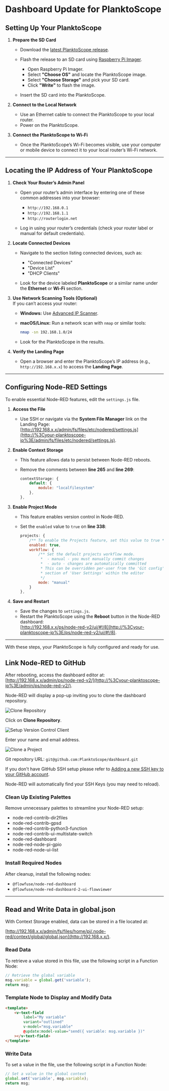 # **Dashboard Update for PlanktoScope**

## **Setting Up Your PlanktoScope**

1. **Prepare the SD Card**

   * Download the [latest PlanktoScope release](https://github.com/PlanktoScope/PlanktoScope/releases).

   * Flash the release to an SD card using [Raspberry Pi Imager](https://www.raspberrypi.com/software/).

     * Open Raspberry Pi Imager.
     * Select **"Choose OS"** and locate the PlanktoScope image.
     * Select **"Choose Storage"** and pick your SD card.
     * Click **"Write"** to flash the image.

   * Insert the SD card into the PlanktoScope.

2. **Connect to the Local Network**

   * Use an Ethernet cable to connect the PlanktoScope to your local router.
   * Power on the PlanktoScope.

3. **Connect the PlanktoScope to Wi-Fi**

   * Once the PlanktoScope’s Wi-Fi becomes visible, use your computer or mobile device to connect it to your local router’s Wi-Fi network.

***

## **Locating the IP Address of Your PlanktoScope**

1. **Check Your Router’s Admin Panel**

   * Open your router’s admin interface by entering one of these common addresses into your browser:

     * `http://192.168.0.1`
     * `http://192.168.1.1`
     * `http://routerlogin.net`

   * Log in using your router’s credentials (check your router label or manual for default credentials).

2. **Locate Connected Devices**

   * Navigate to the section listing connected devices, such as:

     * "Connected Devices"
     * "Device List"
     * "DHCP Clients"

   * Look for the device labeled **PlanktoScope** or a similar name under the **Ethernet** or **Wi-Fi** section.

3. **Use Network Scanning Tools (Optional)**\
   If you can’t access your router:

   * **Windows:** Use [Advanced IP Scanner](https://www.advanced-ip-scanner.com/).

   * **macOS/Linux:** Run a network scan with `nmap` or similar tools:

     ```bash
     nmap -sn 192.168.1.0/24
     ```

   * Look for the PlanktoScope in the results.

4. **Verify the Landing Page**

   * Open a browser and enter the PlanktoScope’s IP address (e.g., `http://192.168.x.x`) to access the **Landing Page**.

***

## **Configuring Node-RED Settings**

To enable essential Node-RED features, edit the `settings.js` file.

1. **Access the File**

   * Use SSH or navigate via the **System File Manager** link on the Landing Page:\
     [http://192.168.x.x/admin/fs/files/etc/nodered/settings.js](http://%3Cyour-planktoscope-ip%3E/admin/fs/files/etc/nodered/settings.js).

2. **Enable Context Storage**

   * This feature allows data to persist between Node-RED reboots.

   * Remove the comments between **line 265** and **line 269**:

     ```javascript
     contextStorage: {
         default: {
             module: "localfilesystem"
         },
     },
     ```

3. **Enable Project Mode**

   * This feature enables version control in Node-RED.

   * Set the `enabled` value to `true` on **line 338**:

     ```javascript
     projects: {
         /** To enable the Projects feature, set this value to true */
         enabled: true,
         workflow: {
             /** Set the default projects workflow mode.
              *  - manual - you must manually commit changes
              *  - auto - changes are automatically committed
              * This can be overridden per-user from the 'Git config'
              * section of 'User Settings' within the editor
              */
             mode: "manual"
         }
     },
     ```

4. **Save and Restart**

   * Save the changes to `settings.js`.
   * Restart the PlanktoScope using the **Reboot** button in the Node-RED dashboard:\
     [http://192.168.x.x/ps/node-red-v2/ui/#!/8](http://%3Cyour-planktoscope-ip%3E/ps/node-red-v2/ui/#!/8).

***

With these steps, your PlanktoScope is fully configured and ready for use.

## **Link Node-RED to GitHub**

After rebooting, access the dashboard editor at: [http://192.168.x.x/admin/ps/node-red-v2/](http://%3Cyour-planktoscope-ip%3E/admin/ps/node-red-v2/).

Node-RED will display a pop-up inviting you to clone the dashboard repository.

![Clone Repository](img/node-red-clone-repo.png)

Click on **Clone Repository**.

![Setup Version Control Client](img/setup-your-version-control-client.png)

Enter your name and email address.

![Clone a Project](img/clone-a-project.png)

Git repository URL: `git@github.com:PlanktoScope/dashboard.git`

If you don't have GitHub SSH setup please refer to [Adding a new SSH key to your GitHub account](https://docs.github.com/en/authentication/connecting-to-github-with-ssh/adding-a-new-ssh-key-to-your-github-account).

Node-RED will automatically find your SSH Keys (you may need to reload).

### **Clean Up Existing Palettes**

Remove unnecessary palettes to streamline your Node-RED setup:

* node-red-contrib-dir2files
* node-red-contrib-gpsd
* node-red-contrib-python3-function
* node-red-contrib-ui-multistate-switch
* node-red-dashboard
* node-red-node-pi-gpio
* node-red-node-ui-list

### **Install Required Nodes**

After cleanup, install the following nodes:

* `@flowfuse/node-red-dashboard`
* `@flowfuse/node-red-dashboard-2-ui-flowviewer`

***

## **Read and Write Data in global.json**

With Context Storage enabled, data can be stored in a file located at:

[http://192.168.x.x/admin/fs/files/home/pi/.node-red/context/global/global.json](http://192.168.x.x/).

### **Read Data**

To retrieve a value stored in this file, use the following script in a Function Node:

```javascript
// Retrieve the global variable
msg.variable = global.get('variable');
return msg;
```

### **Template Node to Display and Modify Data**

```html
<template>
    <v-text-field
        label="My variable"
        variant="outlined"
        v-model="msg.variable"
        @update:model-value="send({ variable: msg.variable })"
    ></v-text-field>
</template>
```

### **Write Data**

To set a value in the file, use the following script in a Function Node:

```javascript
// Set a value in the global context
global.set('variable', msg.variable);
return msg;
```

